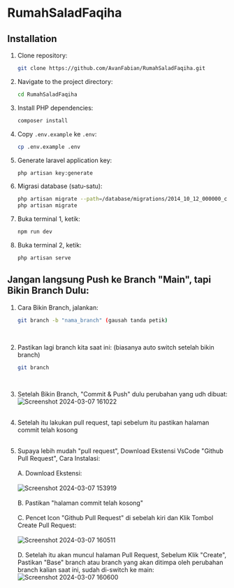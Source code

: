 # RumahSaladFaqiha

## Installation

1. Clone repository:

    ```bash
    git clone https://github.com/AvanFabian/RumahSaladFaqiha.git
    ```

2. Navigate to the project directory:

    ```bash
    cd RumahSaladFaqiha
    ```

3. Install PHP dependencies:

    ```bash
    composer install
    ```

4. Copy `.env.example` ke `.env`:

    ```bash
    cp .env.example .env
    ```

5. Generate laravel application key:

    ```bash
    php artisan key:generate
    ```

6. Migrasi database (satu-satu):

    ```bash
    php artisan migrate --path=/database/migrations/2014_10_12_000000_create_users_table.php
    php artisan migrate  
    ```
7. Buka terminal 1, ketik:
    ```bash
    npm run dev
    ```
8. Buka terminal 2, ketik:
    ```bash
    php artisan serve
    ```

## Jangan langsung Push ke Branch "Main", tapi Bikin Branch Dulu:
1. Cara Bikin Branch, jalankan:
    ```bash
    git branch -b "nama_branch" (gausah tanda petik)
    ```
    <br />
2. Pastikan lagi branch kita saat ini: (biasanya auto switch setelah bikin branch) 
    ```bash
    git branch
    ```
    <br />
3. Setelah Bikin Branch, "Commit & Push" dulu perubahan yang udh dibuat: <br />
   ![Screenshot 2024-03-07 161022](https://github.com/AvanFabian/RumahSaladFaqiha/assets/113287159/f1eec7c9-e9e0-4506-b05b-0d7518750725) <br /> <br />

4. Setelah itu lakukan pull request, tapi sebelum itu pastikan halaman commit telah kosong <br /> <br />
   
5. Supaya lebih mudah "pull request", Download Ekstensi VsCode "Github Pull Request", Cara Instalasi: <br /> <br />
   A. Download Ekstensi: <br /> <br />
   ![Screenshot 2024-03-07 153919](https://github.com/AvanFabian/RumahSaladFaqiha/assets/113287159/fa32015b-4185-420e-8786-d4ef19a3a328) <br /> <br />
   B. Pastikan "halaman commit telah kosong" <br /> <br />
   C. Pencet Icon "Github Pull Request" di sebelah kiri dan Klik Tombol Create Pull Request: <br /> <br />
   ![Screenshot 2024-03-07 160511](https://github.com/AvanFabian/RumahSaladFaqiha/assets/113287159/9ae2cc7f-ed9c-4342-aa07-a58d575f230c) <br /> <br />
   D. Setelah itu akan muncul halaman Pull Request, Sebelum Klik "Create", Pastikan "Base" branch atau branch yang akan ditimpa oleh perubahan branch kalian saat ini, sudah di-switch ke main: <br />
   ![Screenshot 2024-03-07 160600](https://github.com/AvanFabian/RumahSaladFaqiha/assets/113287159/84df9f06-c967-4706-9c0d-304de8ab6d41) <br /> <br />

